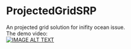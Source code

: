 # ProjectedGridSRP
An projected grid solution for inifity ocean issue.
<br>The demo video:
<br>[![IMAGE ALT TEXT](http://img.youtube.com/vi/AOOFQI-i0s4/0.jpg)](https://www.youtube.com/watch?v=AOOFQI-i0s4 "The projected grid demo")
